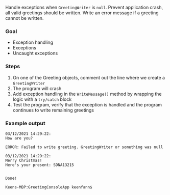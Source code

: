 Handle exceptions when `GreetingWriter` is `null`. Prevent application crash, all valid greetings should be written. Write an error message if a greeting cannot be written.

### Goal
- Exception handling
- Exceptions
- Uncaught exceptions

### Steps
1. On one of the Greeting objects, comment out the line where we create a `GreetingWriter`
2. The program will crash
3. Add exception handling in the `WriteMessage()` method by wrapping the logic with a `try/catch` block
4. Test the program, verify that the exception is handled and the program continues to write remaining greetings

### Example output
```console
03/12/2021 14:29:22:
How are you?

ERROR: Failed to write greeting. GreetingWriter or something was null

03/12/2021 14:29:22:
Merry Christmas!
Here's your present: SDNA13215


Done!

Keens-MBP:GreetingConsoleApp keenfann$ 
```